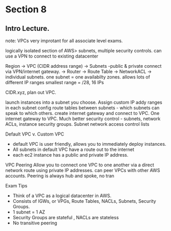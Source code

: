 # Section 8   
## Intro Lecture.
note: VPCs very improtant for all associate level exams.

logically isolated section of AWS>
subnets, multiple security controls.
can use a VPN to connect to existing datacenter

Region -> VPC (CIDR address range) -> Subnets -public & private
connect via VPN/internet gateway. -> Router -> Route Table -> NetworkACL -> individual subnets.
one subnet = one availabilty zones.
allows lots of different IP ranges 
smallest range = /28, 16 IPs

CIDR.xyz, plan out VPC.

launch instances into a subnet you choose. 
Assign custom IP addy ranges in each subnet
config route tables between subnets - which subnets can speak to which others.
create internet gateway and connect to VPC. One internet gateway to VPC.
Much better security control - subnets, network ACLs, instance security groups.
Subnet network access control lists

Default VPC v. Custom VPC
- default VPC is user friendly, allows you to immediately deploy instances.
- All subnets in default VPC have a route out to the internet
- each ec2 instance has a public and private IP address.

VPC Peering
Allow you to connect one VPC to one another via a direct network route using private IP addresses.
can peer VPCs with other AWS accounts. Peering is always hub and spoke, no tran

Exam Tips
- Think of a VPC as a logical datacenter in AWS.
- Consists of IGWs, or VPGs, Route Tables, NACLs, Subnets, Security Groups.
- 1 subnet = 1 AZ
- Security Groups are stateful , NACLs are stateless
- No transitive peering
